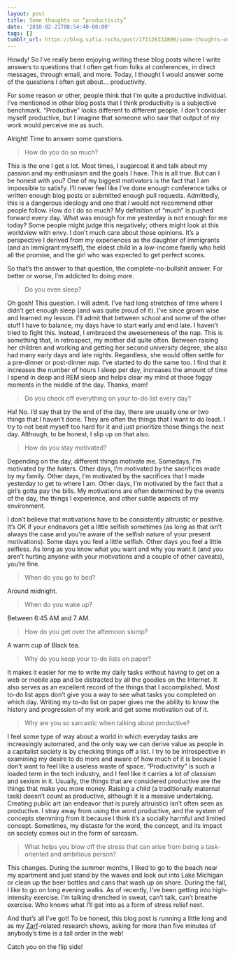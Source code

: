 ```yaml
---
layout: post
title: Some thoughts on “productivity”
date: '2018-02-21T08:54:40-08:00'
tags: []
tumblr_url: https://blog.safia.rocks/post/171128332890/some-thoughts-on-productivity
---
```

Howdy! So I’ve really been enjoying writing these blog posts where I write answers to questions that I often get from folks at conferences, in direct messages, through email, and more. Today, I thought I would answer some of the questions I often get about… productivity.

For some reason or other, people think that I’m quite a productive individual. I’ve mentioned in other blog posts that I think productivity is a subjective benchmark. “Productive” looks different to different people. I don’t consider myself productive, but I imagine that someone who saw that output of my work would perceive me as such.

Alright! Time to answer some questions.

> How do you do so much?

This is the one I get a lot. Most times, I sugarcoat it and talk about my passion and my enthusiasm and the goals I have. This is all true. But can I be honest with you? One of my biggest motivators is the fact that I am impossible to satisfy. I’ll never feel like I’ve done enough conference talks or written enough blog posts or submitted enough pull requests. Admittedly, this is a dangerous ideology and one that I would not recommend other people follow. How do I do so much? My definition of “much” is pushed forward every day. What was enough for me yesterday is not enough for me today? Some people might judge this negatively; others might look at this worldview with envy. I don’t much care about those opinions. It’s a perspective I derived from my experiences as the daughter of immigrants (and an immigrant myself), the eldest child in a low-income family who held all the promise, and the girl who was expected to get perfect scores.

So that’s the answer to that question, the complete-no-bullshit answer. For better or worse, I’m addicted to doing more.

> Do you even sleep?

Oh gosh! This question. I will admit. I’ve had long stretches of time where I didn’t get enough sleep (and was quite proud of it). I’ve since grown wise and learned my lesson. I’ll admit that between school and some of the other stuff I have to balance, my days have to start early and end late. I haven’t tried to fight this. Instead, I embraced the awesomeness of the nap. This is something that, in retrospect, my mother did quite often. Between raising her children and working and getting her second university degree, she also had many early days and late nights. Regardless, she would often settle for a pre-dinner or post-dinner nap. I’ve started to do the same too. I find that it increases the number of hours I sleep per day, increases the amount of time I spend in deep and REM sleep and helps clear my mind at those foggy moments in the middle of the day. Thanks, mom!

> Do you check off everything on your to-do list every day?

Ha! No. I’d say that by the end of the day, there are usually one or two things that I haven’t done. They are often the things that I want to do least. I try to not beat myself too hard for it and just prioritize those things the next day. Although, to be honest, I slip up on that also.

> How do you stay motivated?

Depending on the day, different things motivate me. Somedays, I’m motivated by the haters. Other days, I’m motivated by the sacrifices made by my family. Other days, I’m motivated by the sacrifices that I made yesterday to get to where I am. Other days, I’m motivated by the fact that a girl’s gotta pay the bills. My motivations are often determined by the events of the day, the things I experience, and other subtle aspects of my environment.

I don’t believe that motivations have to be consistently altruistic or positive. It’s OK if your endeavors get a little selfish sometimes (as long as that isn’t always the case and you’re aware of the selfish nature of your present motivations). Some days you feel a little selfish. Other days you feel a little selfless. As long as you know what you want and why you want it (and you aren’t hurting anyone with your motivations and a couple of other caveats), you’re fine.

> When do you go to bed?

Around midnight.

> When do you wake up?

Between 6:45 AM and 7 AM.

> How do you get over the afternoon slump?

A warm cup of Black tea.

> Why do you keep your to-do lists on paper?

It makes it easier for me to write my daily tasks without having to get on a web or mobile app and be distracted by all the goodies on the Internet. It also serves as an excellent record of the things that I accomplished. Most to-do list apps don’t give you a way to see what tasks you completed on which day. Writing my to-do list on paper gives me the ability to know the history and progression of my work and get some motivation out of it.

> Why are you so sarcastic when talking about productive?

I feel some type of way about a world in which everyday tasks are increasingly automated, and the only way we can derive value as people in a capitalist society is by checking things off a list. I try to be introspective in examining my desire to do more and aware of how much of it is because I don’t want to feel like a useless waste of space. “Productivity” is such a loaded term in the tech industry, and I feel like it carries a lot of classism and sexism in it. Usually, the things that are considered productive are the things that make you more money. Raising a child (a traditionally maternal task) doesn’t count as productive, although it is a massive undertaking. Creating public art (an endeavor that is purely altruistic) isn’t often seen as productive. I stray away from using the word productive, and the system of concepts stemming from it because I think it’s a socially harmful and limited concept. Sometimes, my distaste for the word, the concept, and its impact on society comes out in the form of sarcasm.

> What helps you blow off the stress that can arise from being a task-oriented and ambitious person?

This changes. During the summer months, I liked to go to the beach near my apartment and just stand by the waves and look out into Lake Michigan or clean up the beer bottles and cans that wash up on shore. During the fall, I like to go on long evening walks. As of recently, I’ve been getting into high-intensity exercise. I’m talking drenched in sweat, can’t talk, can’t breathe exercise. Who knows what I’ll get into as a form of stress relief next.

And that’s all I’ve got! To be honest, this blog post is running a little long and as my [Zarf](https://zarf.co)-related research shows, asking for more than five minutes of anybody’s time is a tall order in the web!

Catch you on the flip side!

